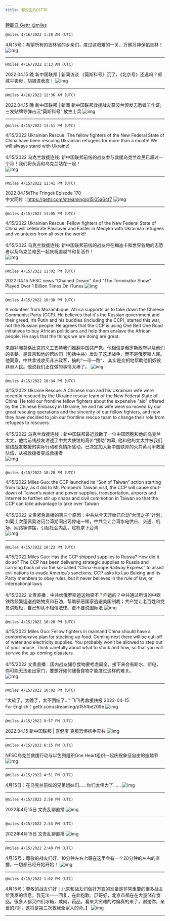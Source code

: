 ```yaml
---
title: 郭先生的GETTR
---
```

[轉載自 Gettr @miles](https://gettr.com/user/miles)

`@miles 4/16/2022 1:28 AM (UTC)`

 4月15号：希望所有的吉林省的乡亲们，度过这艰难的一关，万佛万神保佑吉林！
![img](https://media.gettr.com/group26/getter/2022/04/16/01/ccf49f99-82b7-0aeb-9217-670b325cf937/eff2cd29918cd8327c31d60e18384e6d.jpg)

---

`@miles 4/16/2022 1:13 AM (UTC)`

2022.04.15 晚  新中国联邦 | 新闻访谈   《莫斯科号》沉了，《北京号》还远吗？郎咸平丧母，胡锡进表态！
![img](https://media.gettr.com/group46/origin/2022/04/16/01/fc6a21b1-112a-1877-cb5a-53051ec7cb94/9548d67018b19975dcafea4c4484666a.png)

---

`@miles 4/16/2022 12:36 AM (UTC)`

2022.04.15 晚  新中国联邦 | 新闻   新中国联邦救援战友获波兰颁发志愿者工作证; 三发贴牌导弹击沉“莫斯科号” 放生士兵
![img](https://media.gettr.com/group13/origin/2022/04/16/00/5f64c848-31c2-1297-8d48-1b47eddca910/6383d6c383a688bc0ce747d8282e44b3.jpeg)

---

`@miles 4/15/2022 11:51 PM (UTC)`

4/15/2022 Ukrainian Rescue: The fellow fighters of the New Federal State of China have been rescuing Ukrainian refugees for more than a month! We will always stand with Ukraine!<br/><br/>4/15/2022 乌克兰救援连线: 新中国联邦前线的战友参与救援乌克兰难民已超过一个月！我们将永远和乌克兰站在一起！<br/>​​
![img](https://media.gettr.com/group31/getter/2022/04/15/23/3d0f5f0c-f5a1-fd1a-515d-692b39f02f39/out.jpg)

---

`@miles 4/15/2022 11:41 PM (UTC)`

2022.04.15《The Fringe》 Episode 170<br/>中文同传：https://gettr.com/streaming/p15i05a64f7
![img](https://media.gettr.com/group46/origin/2022/04/15/23/a5a5f725-f30d-5da5-1d34-5a7d5081551c/6383d6c383a688bc0ce747d8282e44b3.jpeg)

---

`@miles 4/15/2022 11:05 PM (UTC)`

4/15/2022 Ukrainian Rescue: Fellow fighters of the New Federal State of China will celebrate Passover and Easter in Medyka with Ukrainian refugees and volunteers from all over the world!<br/><br/>4/15/2022 乌克兰救援连线: 新中国联邦前线的战友将在梅迪卡和世界各地的志愿者以及乌克兰难民一起庆祝逾越节和复活节！<br/>
![img](https://media.gettr.com/group34/getter/2022/04/15/23/4d7bb2a8-32ce-d55c-a604-020fc1722c71/out.jpg)

---

`@miles 4/15/2022 11:02 PM (UTC)`

2022.04.15 NFSC news “Chained Dream" And "The Terminator Snow" Played Over 1 Billion Times On iTunes
![img](https://media.gettr.com/group15/origin/2022/04/15/23/f876a1a6-447c-9ce5-b9e9-cee8d67b8c58/9548d67018b19975dcafea4c4484666a.png)

---

`@miles 4/15/2022 10:38 PM (UTC)`

A volunteer from Mozambique, Africa supports us to take down the Chinese Communist Party (CCP).  He believes that it's the Russian government and their greed, it’s Putin and his buddies (including the CCP), started this war, not the Russian people. He agrees that the CCP is using One Belt One Road initiatives to buy African politicians and help them enslave the African people. He says that the things we are doing are great.<br/><br/>来自非洲莫桑比克的义工支持我们推翻中国共产党。他相信是俄罗斯政府以及他们的贪婪，是普京和他的帮凶们（包括中共）发动了这场战争，而不是俄罗斯人民。他同意，中共拿钱收买非洲政客，搞的“一带一路“， 其实是变相地帮助他们奴役非洲人民。他说我们正在做的事情太棒了。
![img](https://media.gettr.com/group40/origin/2022/04/15/22/68777fa1-4361-2366-dbd4-d757d3b1edce/out.jpg)

---

`@miles 4/15/2022 10:34 PM (UTC)`

4/15/2022 Ukraine Rescue: A Chinese man and his Ukrainian wife were recently rescued by the Ukraine rescue team of the New Federal State of China. He told our frontline fellow fighters about the expensive "aid" offered by the Chinese Embassy in Ukraine; he and his wife were so moved by our great rescuing operations and the sincerity of our fellow fighters, and now they have decided to join our frontline rescue team to change their role from refugees to rescuers.<br/><br/>4/15/2022 乌克兰救援连线：新中国联邦最近救助了一位中国同胞和他的乌克兰太太，他给前线战友讲述了中共大使馆的高价“援助”内幕; 他和他的太太并被我们前线战友救援的实际行动和真情所感动，已决定加入新中国联邦的灭共黄马甲救援队伍，从被救援者变成救援者<br/>
![img](https://media.gettr.com/group30/getter/2022/04/15/22/cc813b91-346f-f282-74df-ce605ae353c9/out.jpg)

---

`@miles 4/15/2022 10:28 PM (UTC)`

4/15/2022 Miles Guo: the CCP launched its “Son of Taiwan” action starting from today, as it did to Mr. Pompeo’s Taiwan visit, the CCP will cause shut-down of Taiwan’s water and power supplies, transportation, airports and Internet to further stir up chaos and civil commotion in Taiwan so that the CCP can take advantage to take over Taiwan<br/><br/>4/15/2022 文贵紧急直播的第三个原因：中共从今天开始已启动”台湾之子”计划，如同上次蓬佩奥访问台湾期间出现停电一样，中共会让台湾水电供应、交通、机场、网路等停摆，引起社会内乱，趁机拿下台湾<br/>
![img](https://media.gettr.com/group16/getter/2022/04/15/22/09b5cc3d-03a3-11aa-ea2b-74d893a3acdd/out.jpg)

---

`@miles 4/15/2022 10:23 PM (UTC)`

4/15/2022 Miles Guo: Has the CCP shipped supplies to Russia? How did it do so? The CCP has been delivering strategic supplies to Russia and carrying back oil via the so-called “China-Europe Railway Express” to assist evil nations to evade America’s sanctions; CCP asks its Lao Baixing and its Party members to obey rules, but it never believes in the rule of law, or international laws<br/><br/>4/15/2022 文贵直播：中共给俄罗斯运送物资不？咋运的？中共通过所谓的中欧铁路频繁运送战略物资和石油，帮助邪恶国家逃避美国制裁；共产党让老百姓和党员讲规矩，自己却从不相信法律、更不要说国际法
![img](https://media.gettr.com/group29/getter/2022/04/15/22/a17a5368-f69e-cbf3-1f0e-4a856b1de615/out.jpg)

---

`@miles 4/15/2022 10:20 PM (UTC)`

4/15/2022 Miles Guo: Fellow fighters in mainland China should have a comprehensive plan for stocking up food. Coming next there will be cut-off of water and electricity supplies. You probably won’t be allowed to step out of your house. Think carefully about what to stock and how, so that you will survive the up-coming disasters.<br/><br/>4/15/2022 文贵直播：国内战友储存食物要考虑周全，接下来会有断水、断电，你可能无法走出家门，要想好如何储备食物才能度过这样的难关。<br/>
![img](https://media.gettr.com/group13/getter/2022/04/15/22/5956fb30-fffd-d489-fe42-1b22f1c22225/out.jpg)

---

`@miles 4/15/2022 10:02 PM (UTC)`

“太软了，太晚了，太不团结了...” 飞飞秀救援快报 2022-04-15<br/>For English：gettr.com/streaming/p15hfbe209e
![img](https://media.gettr.com/group43/origin/2022/04/15/22/5f11b10e-23cc-378a-1718-faeb2b41121f/6383d6c383a688bc0ce747d8282e44b3.jpeg)

---

`@miles 4/15/2022 8:57 PM (UTC)`

2022.04.15  新中国联邦 | 喜健康    克服恐惧携手灭共
![img](https://media.gettr.com/group18/origin/2022/04/15/20/67387dfe-23fb-6b70-a9d9-b9ba43043f59/6383d6c383a688bc0ce747d8282e44b3.jpeg)

---

`@miles 4/15/2022 6:15 PM (UTC)`

NFSC乌克兰救援行动与以色列组织One Heart组织一起庆祝象征自由的逾越节
![img](https://media.gettr.com/group18/origin/2022/04/15/18/5d26bc3c-c781-8ea0-c936-5fb9e81586e9/6383d6c383a688bc0ce747d8282e44b3.jpeg)

---

`@miles 4/15/2022 4:51 PM (UTC)`

4月15日：在乌克兰前线的兄弟姐妹们……你们太伟大了……
![img](https://media.gettr.com/group35/getter/2022/04/15/16/3f451a8e-b2ca-8141-0b61-26e8943822d6/out.jpg)

---

`@miles 4/15/2022 2:58 PM (UTC)`

2022年4月15日 文贵乱聊直播
![img](https://media.gettr.com/group32/origin/2022/04/15/14/bae0dbe6-977d-9003-1383-f4d9918dc534/6383d6c383a688bc0ce747d8282e44b3.jpeg)

---

`@miles 4/15/2022 2:53 PM (UTC)`

2022年4月15日 文贵乱聊直播
![img](https://media.gettr.com/group32/origin/2022/04/15/14/bae0dbe6-977d-9003-1383-f4d9918dc534/6383d6c383a688bc0ce747d8282e44b3.jpeg)

---

`@miles 4/15/2022 2:40 PM (UTC)`

4月15号：尊敬的战友们好．10分钟左右七哥在这里会有一个20分钟的左右的直播，一切都已经开始开始！
![img](https://media.gettr.com/group47/getter/2022/04/15/14/4bafc74d-9f21-0a75-830f-f81f1987a5e4/out.jpg)

---

`@miles 4/15/2022 1:02 PM (UTC)`

 4月15号：尊敬的战友们好！北京和战友们做好万宜的准备是非常重要的很多战友给我发的信息，我无法一一回复，在此抱歉。【7哥好，北京市都在在大量储存食品。很多人都买四们冰箱，咸肉，药品。看来大灾难的时候真的来了，谢谢你，亲爱的7哥，这将是第三次救我全家人的命。】
![img](https://media.gettr.com/group14/getter/2022/04/15/13/6848734f-c08a-157a-9b26-40d98ac8d00c/d0dbb67c10e200d00d9909d769cd568f.jpg)

---

